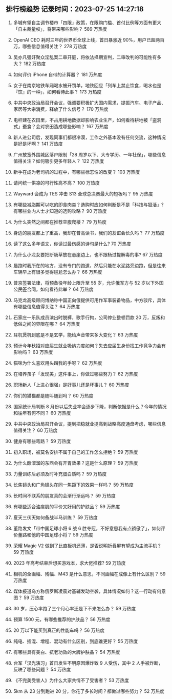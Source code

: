 
## 排行榜趋势 记录时间：2023-07-25 14:27:18
  
  1. 多城有望自主调节楼市「四限」政策，在限购门槛、首付比例等方面有更大「自主裁量权」，将带来哪些影响？ 589 万热度
    
  2. OpenAI CEO 耗时三年的世界币全球上线，首日暴涨近 90%，用户已超两百万，哪些信息值得关注？ 278 万热度
    
  3. 吴亦凡强奸聚众淫乱案二审开庭，将依法择期宣判，二审改判的可能性有多大？ 182 万热度
    
  4. 如何评价 iPhone 自带的计算器？ 181 万热度
    
  5. 女子在南京地铁车厢喝水被开罚单，地铁回应「列车上禁止饮食，喝水也是『饮』的一种」，如何看待此事？ 173 万热度
    
  6. 中共中央政治局召开会议，强调要积极扩大国内需求，提振汽车、电子产品、家居等大宗消费，释放了什么信号？ 170 万热度
    
  7. 电杆建在农田里，不占用耕地数据却影响农业生产，如何看待耕地被「盗洞式」蚕食？会对农田造成哪些影响？ 167 万热度
    
  8. 新人进公司后，发现同事们都很冷漠，工作之外基本没有任何交流，这种情况是好是坏啊？ 141 万热度
    
  9. 广州放宽外围城区落户限制「28 周岁以下、大专学历、一年社保」，哪些信息值得关注？如何吸引更多年轻人？ 122 万热度
    
  10. 新手在成为老司机的过程中，有哪些标志性的改变？ 103 万热度
    
  11. 请问统一供凉的可行性高不高？ 100 万热度
    
  12. Wayward 会成为 TES 冲击 S13 全球总决赛最大的短板吗？ 95 万热度
    
  13. 有哪些减脂期可以吃的即食肉类？选购时应如何判断是不是「科技与狠活」? 有哪些业内人士才知道的选购攻略？ 90 万热度
    
  14. 为什么突然之间都在推荐空腹爬楼？ 79 万热度
    
  15. 身边的朋友都上了重高，我却在普高读书，我们的友谊会长久吗？ 77 万热度
    
  16. 读了这么多年语文，你读过最伤感的诗句是什么? 70 万热度
    
  17. 为什么小龙女要把断肠草放在悬崖边上，也不跟杨过提解毒的事? 67 万热度
    
  18. 晨跑时我所在的地方，没有专门的跑道，然后只能在水泥路旁边跑，但是往来车辆早上有很多觉得尴尬怎么办？ 66 万热度
    
  19. 普京签署法律，将预备役年龄上限升至 55 岁，允许俄军方与 52 岁以下外国公民签合同，如何看待此举？ 64 万热度
    
  20. 马克龙高级顾问博纳称中国正向俄提供可用作军事装备物品，中方驳斥，具体有哪些信息值得关注？ 64 万热度
    
  21. 石家庄一乐队成员演出时脱裤，歌手行拘，公司停业整顿罚款 20 万，反叛和低俗之间的界限在哪？ 64 万热度
    
  22. 耳机煲机到底是不是玄学，能给声音带来多大变化？ 63 万热度
    
  23. 预计今年秋招对应届生就业吸纳力度如何？失去应届生身份找工作竞争力会有影响吗？ 63 万热度
    
  24. 猫咪为什么喜欢用头蹭我的手呀？ 62 万热度
    
  25. 在培养孩子「发现美」这件事上，你做过哪些努力？ 62 万热度
    
  26. 职场新人「上进心很强」是好事儿还是坏事儿？ 60 万热度
    
  27. 你们的猫猫都是随叫随到吗？ 60 万热度
    
  28. 国家统计局判断 8 月份以后失业率会逐步下降，判断依据是什么？今年的情况和往年有何不同？ 60 万热度
    
  29. 中共中央政治局召开会议，提到把稳就业提高到战略高度通盘考虑，哪些信息值得关注？ 60 万热度
    
  30. 健身有哪些弯路？ 59 万热度
    
  31. 初入职场，被莫名安排不属于自己的工作怎么拒绝？ 59 万热度
    
  32. 为什么酸溜溜的东西会有开胃效果？这是什么原理？ 59 万热度
    
  33. 力量训练后必须及时补充蛋白质吗？ 59 万热度
    
  34. 长焦镜头和广角镜头在同一焦距下的效果一样吗？ 59 万热度
    
  35. 长时间不联系的朋友真的会渐行渐远吗？ 59 万热度
    
  36. 有哪些适合油痘肌的平价又好用的护肤品？ 59 万热度
    
  37. 夏天三伏天如何备战半马训练？ 59 万热度
    
  38. 董路发文「带中国足球小将 6 战 6 胜夺冠，不好意思我有点骄傲了」，如何评价董路和他的中国足球小将？ 59 万热度
    
  39. 荣耀 Magic V2 做到了比直板机还薄，是否说明折叠屏有望成为主流手机？ 59 万热度
    
  40. 2023 年高考结束后想买游戏本，求大佬推荐? 59 万热度
    
  41. 相机的全画幅、残幅、M43 是什么意思，不同画幅在成像上有什么区别？ 59 万热度
    
  42. 媒体报道乌方称俄罗斯凌晨对基辅发动空袭，具体情况如何？这一行动有何意图？ 59 万热度
    
  43. 30 岁，压心率跑了三个月心率还是下不来怎么办？ 59 万热度
    
  44. 预算 1500 元，有哪些推荐的护肤品？ 56 万热度
    
  45. 20 万以下能买到真正的性能车吗？ 56 万热度
    
  46. 纯电、插混、增程、混动有什么区别，到底谁更好？ 55 万热度
    
  47. 有哪些具有美白、抗老功效的大牌护肤品？ 54 万热度
    
  48. 台军「汉光演习」首日发生不明原因爆炸致 9 人受伤，其中 2 人手被炸断，反映了哪些问题？ 54 万热度
    
  49. 《不完美受害人》为什么大家共情不了受害者？ 53 万热度
    
  50. 5km 从 23 分到跑进 20 分，你花了多长时间？都做过哪些努力？ 52 万热度
    